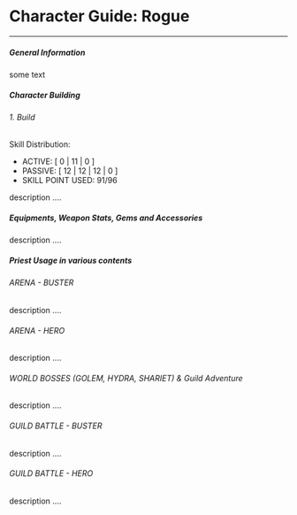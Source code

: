 # Character Guide: Rogue

---



##### General Information

some text

##### Character Building

###### 1.  Build

Skill Distribution:

- ACTIVE: [ 0 | 11 | 0 ]
- PASSIVE: [ 12 | 12 | 12 | 0 ]
- SKILL POINT USED: 91/96

description ....


##### Equipments, Weapon Stats, Gems and Accessories

description ....


##### Priest Usage in various contents

###### ARENA - BUSTER
description ....


###### ARENA - HERO
description ....


###### WORLD BOSSES (GOLEM, HYDRA, SHARIET) & Guild Adventure
description ....


###### GUILD BATTLE - BUSTER
description ....


###### GUILD BATTLE - HERO
description ....
